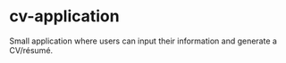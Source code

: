 # cv-application
Small application where users can input their information and generate a CV/résumé.
